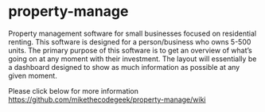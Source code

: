 # property-manage
Property management software for small businesses focused on residential renting. This software is designed for a person/business who owns 5-500 units. The primary purpose of this software is to get an overview of what’s going on at any moment with their investment. The layout will essentially be a dashboard designed to show as much information as possible at any given moment.

Please click below for more information  
https://github.com/mikethecodegeek/property-manage/wiki 
